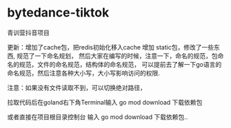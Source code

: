 # bytedance-tiktok
青训营抖音项目

更新：增加了cache包，把redis初始化移入cache
     增加 static包，修改了一些东西,
     规范了一下命名规划，
     然后大家在编写的时候，注意一下，命名的规范，包命名的规范，文件的命名规范，结构体的命名规范，
     可以提前去了解一下go语言的命名规范，然后注意各种大小写，大小写影响访问的权限.

注意：如果没有文件读取不到，可以切换绝对路径，

拉取代码后在goland右下角Terminal输入 go mod download 下载依赖包

或者直接在项目根目录控制台 输入 go mod download 下载依赖包..
